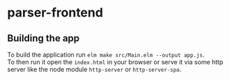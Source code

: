 # parser-frontend
## Building the app
To build the application run `elm make src/Main.elm --output app.js`.
<br>
To then run it open the `index.html` in your browser or serve it via some http server like the node module `http-server` or `http-server-spa`.
